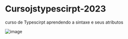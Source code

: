 # Cursojstypescirpt-2023
curso de Typescirpt aprendendo a sintaxe e seus atributos

![image](https://github.com/JonatasSilva01/Cursojstypescirpt-2023/assets/62606709/a9ed1cb3-23c1-4334-8593-7038dd04a671)
